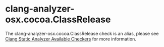 clang-analyzer-osx.cocoa.ClassRelease
=====================================

The clang-analyzer-osx.cocoa.ClassRelease check is an alias, please see
[Clang Static Analyzer Available
Checkers](https://clang.llvm.org/docs/analyzer/checkers.html#osx-cocoa-classrelease)
for more information.
